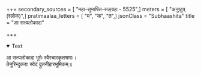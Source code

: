 +++
secondary_sources = [ "महा-सुभाषित-सङ्ग्रहः - 5525",]
meters = [ "अनुष्टुप् (श्लोक)",]
pratimaalaa_letters = [ "म", "क", "त",]
jsonClass = "Subhaashita"
title = "आ सत्यलोकादा"

+++

<details open><summary>Text</summary>

आ सत्यलोकादा भूमेः स्वैरचारकृतश्रमाः।  
तेनुरिन्दुकराः स्वेदं द्रुतनीहारभूमिकम्॥
</details>
